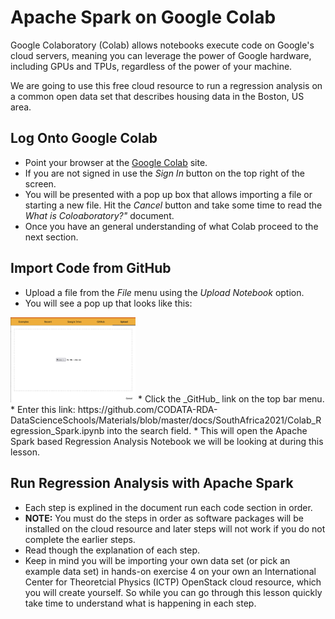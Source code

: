 # Apache Spark on Google Colab

Google Colaboratory (Colab) allows notebooks execute code on Google's cloud servers, meaning you can leverage the power of Google hardware, including GPUs and TPUs, regardless of the power of your machine. 

We are going to use this free cloud resource to run a regression analysis on a common open data set that describes housing data in the Boston, US area. 

## Log Onto Google Colab

   * Point your browser at the [Google Colab](https://colab.research.google.com) site.
   * If you are not signed in use the _Sign In_ button on the top right of the screen. 
   * You will be presented with a pop up box that allows importing a file or starting a new file. Hit the _Cancel_ button and take some time to read the _What is Coloaboratory?"_ document. 
   * Once you have an general understanding of what Colab proceed to the next section.

## Import Code from GitHub

   * Upload a file from the _File_ menu using the _Upload Notebook_ option. 
   * You will see a pop up that looks like this:
   <img src="Colab_Open.png" width="200"/>
   * Click the _GitHub_ link on the top bar menu.
   * Enter this link: https://github.com/CODATA-RDA-DataScienceSchools/Materials/blob/master/docs/SouthAfrica2021/Colab_Regression_Spark.ipynb into the search field.
   * This will open the Apache Spark based Regression Analysis Notebook we will be looking at during this lesson.

## Run Regression Analysis with Apache Spark
   * Each step is explined in the document run each code section in order. 
   * **NOTE:** You must do the steps in order as software packages will be installed on the cloud resource and later steps will not work if you do not complete the earlier steps. 
   * Read though the explanation of each step.
   * Keep in mind you will be importing your own data set (or pick an example data set) in hands-on exercise 4 on your own an International Center for Theoretcial Physics (ICTP) OpenStack cloud resource, which you will create yourself. So while you can go through this lesson quickly take time to understand what is happening in each step. 
